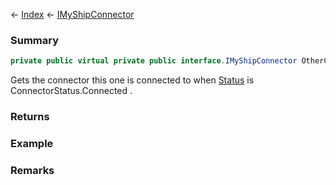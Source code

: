 ← [Index](Api-Index) ← [IMyShipConnector](Sandbox.ModAPI.Ingame.IMyShipConnector)

### Summary

```csharp
private public virtual private public interface.IMyShipConnector OtherConnector { ; }
```

Gets the connector this one is connected to when [Status](Sandbox.ModAPI.Ingame.IMyShipConnector.Status) is ConnectorStatus.Connected .

### Returns

### Example

### Remarks

